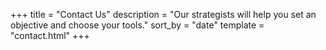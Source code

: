 +++
title = "Contact Us"
description = "Our strategists will help you set an objective and choose your tools."
sort_by = "date"
template = "contact.html"
+++